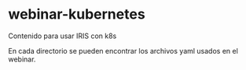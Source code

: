 # webinar-kubernetes

Contenido para usar IRIS con k8s

En cada directorio se pueden encontrar los archivos yaml usados en el webinar.
